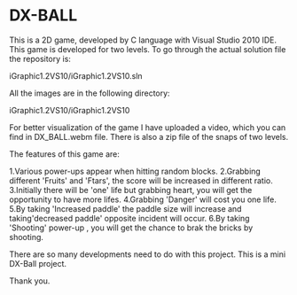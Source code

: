 # DX-BALL
This is a 2D game, developed by C language with Visual Studio 2010 IDE. This game is developed for two levels.
To go through the actual solution file the repository is: 

iGraphic1.2VS10/iGraphic1.2VS10.sln

All the images are in the following directory:

iGraphic1.2VS10/iGraphic1.2VS10

For better visualization of the game I have uploaded a video, which you can find in DX_BALL.webm file.
There is also a zip file of the snaps of two levels.

The features of this game are:

1.Various power-ups appear when hitting random blocks. 
2.Grabbing different 'Fruits' and 'Ftars', the score will be increased in different ratio.
3.Initially there will be 'one' life but grabbing heart, you will get the opportunity to have more lifes.
4.Grabbing 'Danger' will cost you one life.
5.By taking 'Increased paddle' the paddle size will increase and taking'decreased paddle' opposite incident will occur.
6.By taking 'Shooting' power-up , you will get the chance to brak the bricks by shooting.

There are so many developments need to do with this project. This is a mini DX-Ball project.

Thank you. 

